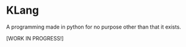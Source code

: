 # KLang

A programming made in python for no purpose other than that it exists.

[WORK IN PROGRESS!]
